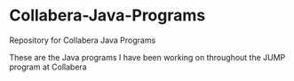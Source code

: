 # Collabera-Java-Programs
Repository for Collabera Java Programs


These are the Java programs I have been working on throughout the JUMP program at Collabera

